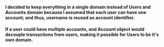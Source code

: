 ###

#### I decided to keep everything in a single domain instead of Users and Accounts domain because I assumed that each user can have one account; and thus, username is reused as account identifier.

#### If a user could have multiple accounts, and Account object would decouple transactions from users, making it possible for Users to be it's own domain.
